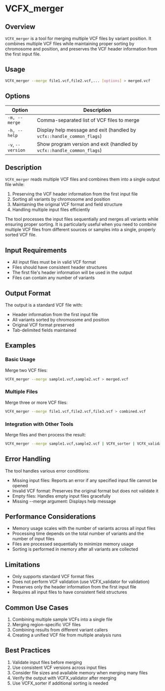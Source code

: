 # VCFX_merger

## Overview

`VCFX_merger` is a tool for merging multiple VCF files by variant position. It combines multiple VCF files while maintaining proper sorting by chromosome and position, and preserves the VCF header information from the first input file.

## Usage

```bash
VCFX_merger --merge file1.vcf,file2.vcf,... [options] > merged.vcf
```

## Options

| Option | Description |
|--------|-------------|
| `-m, --merge` | Comma-separated list of VCF files to merge |
| `-h, --help` | Display help message and exit (handled by `vcfx::handle_common_flags`) |
| `-v`, `--version` | Show program version and exit (handled by `vcfx::handle_common_flags`) |

## Description

`VCFX_merger` reads multiple VCF files and combines them into a single output file while:

1. Preserving the VCF header information from the first input file
2. Sorting all variants by chromosome and position
3. Maintaining the original VCF format and field structure
4. Handling multiple input files efficiently

The tool processes the input files sequentially and merges all variants while ensuring proper sorting. It is particularly useful when you need to combine multiple VCF files from different sources or samples into a single, properly sorted VCF file.

## Input Requirements

- All input files must be in valid VCF format
- Files should have consistent header structures
- The first file's header information will be used in the output
- Files can contain any number of variants

## Output Format

The output is a standard VCF file with:
- Header information from the first input file
- All variants sorted by chromosome and position
- Original VCF format preserved
- Tab-delimited fields maintained

## Examples

### Basic Usage

Merge two VCF files:

```bash
VCFX_merger --merge sample1.vcf,sample2.vcf > merged.vcf
```

### Multiple Files

Merge three or more VCF files:

```bash
VCFX_merger --merge file1.vcf,file2.vcf,file3.vcf > combined.vcf
```

### Integration with Other Tools

Merge files and then process the result:

```bash
VCFX_merger --merge sample1.vcf,sample2.vcf | VCFX_sorter | VCFX_validator > final.vcf
```

## Error Handling

The tool handles various error conditions:

- Missing input files: Reports an error if any specified input file cannot be opened
- Invalid VCF format: Preserves the original format but does not validate it
- Empty files: Handles empty input files gracefully
- Missing --merge argument: Displays help message

## Performance Considerations

- Memory usage scales with the number of variants across all input files
- Processing time depends on the total number of variants and the number of input files
- Files are processed sequentially to minimize memory usage
- Sorting is performed in memory after all variants are collected

## Limitations

- Only supports standard VCF format files
- Does not perform VCF validation (use VCFX_validator for validation)
- Preserves only the header information from the first input file
- Requires all input files to have consistent field structures

## Common Use Cases

1. Combining multiple sample VCFs into a single file
2. Merging region-specific VCF files
3. Combining results from different variant callers
4. Creating a unified VCF file from multiple analysis runs

## Best Practices

1. Validate input files before merging
2. Use consistent VCF versions across input files
3. Consider file sizes and available memory when merging many files
4. Verify the output with VCFX_validator after merging
5. Use VCFX_sorter if additional sorting is needed 
